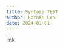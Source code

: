 ```yaml
---
title: Syntaxe TEST
author: Fornes Leo
date: 2024-01-01
---
```


<link url="https://www.youtube.com/watch?v=dQw4w9WgXcQ&ab_channel=RickAstley">link</link>
